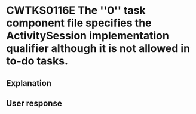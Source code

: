 # CWTKS0116E The ''0'' task component file specifies the ActivitySession implementation qualifier although it is not allowed in to-do tasks.

## Explanation

## User response
